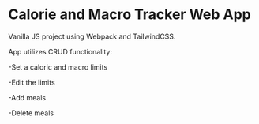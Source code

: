 # Calorie and Macro Tracker Web App

Vanilla JS project using Webpack and TailwindCSS. 

App utilizes CRUD functionality:

-Set a caloric and macro limits

-Edit the limits

-Add meals

-Delete meals 